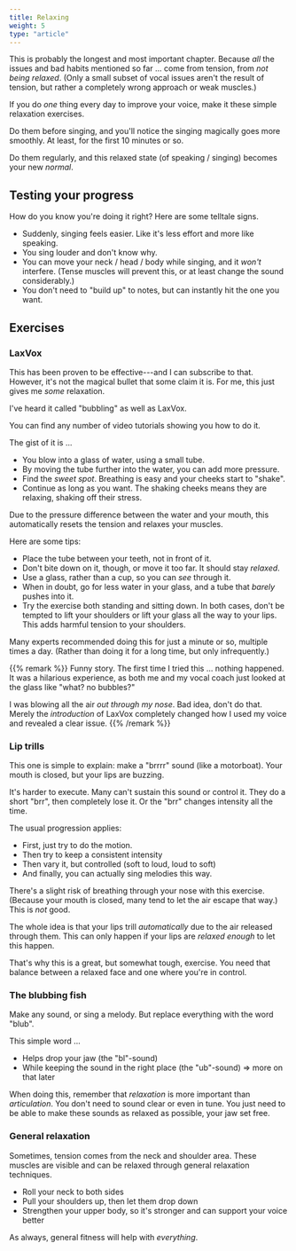 ```yaml
---
title: Relaxing
weight: 5
type: "article"
---
```


This is probably the longest and most important chapter. Because _all_ the issues and bad habits mentioned so far ... come from tension, from _not being relaxed_. (Only a small subset of vocal issues aren't the result of tension, but rather a completely wrong approach or weak muscles.)

If you do _one_ thing every day to improve your voice, make it these simple relaxation exercises.

Do them before singing, and you'll notice the singing magically goes more smoothly. At least, for the first 10 minutes or so.

Do them regularly, and this relaxed state (of speaking / singing) becomes your new _normal_.

## Testing your progress

How do you know you're doing it right? Here are some telltale signs. 

* Suddenly, singing feels easier. Like it's less effort and more like speaking.
* You sing louder and don't know why.
* You can move your neck / head / body while singing, and it _won't_ interfere. (Tense muscles will prevent this, or at least change the sound considerably.)
* You don't need to "build up" to notes, but can instantly hit the one you want.

## Exercises

### LaxVox

This has been proven to be effective---and I can subscribe to that. However, it's not the magical bullet that some claim it is. For me, this just gives me _some_ relaxation.

I've heard it called "bubbling" as well as LaxVox.

You can find any number of video tutorials showing you how to do it.

The gist of it is ...

* You blow into a glass of water, using a small tube.
* By moving the tube further into the water, you can add more pressure.
* Find the _sweet spot_. Breathing is easy and your cheeks start to "shake".
* Continue as long as you want. The shaking cheeks means they are relaxing, shaking off their stress.

Due to the pressure difference between the water and your mouth, this automatically resets the tension and relaxes your muscles.

Here are some tips:

* Place the tube between your teeth, not in front of it.
* Don't bite down on it, though, or move it too far. It should stay _relaxed_.
* Use a glass, rather than a cup, so you can _see_ through it.
* When in doubt, go for less water in your glass, and a tube that _barely_ pushes into it.
* Try the exercise both standing and sitting down. In both cases, don't be tempted to lift your shoulders or lift your glass all the way to your lips. This adds harmful tension to your shoulders.

Many experts recommended doing this for just a minute or so, multiple times a day. (Rather than doing it for a long time, but only infrequently.)

{{% remark %}}
Funny story. The first time I tried this ... nothing happened. It was a hilarious experience, as both me and my vocal coach just looked at the glass like "what? no bubbles?"

I was blowing all the air _out through my nose_. Bad idea, don't do that. Merely the _introduction_ of LaxVox completely changed how I used my voice and revealed a clear issue. 
{{% /remark %}}

### Lip trills

This one is simple to explain: make a "brrrr" sound (like a motorboat). Your mouth is closed, but your lips are buzzing.

It's harder to execute. Many can't sustain this sound or control it. They do a short "brr", then completely lose it. Or the "brr" changes intensity all the time.

The usual progression applies:

* First, just try to do the motion.
* Then try to keep a consistent intensity
* Then vary it, but controlled (soft to loud, loud to soft)
* And finally, you can actually sing melodies this way.

There's a slight risk of breathing through your nose with this exercise. (Because your mouth is closed, many tend to let the air escape that way.) This is _not_ good. 

The whole idea is that your lips trill _automatically_ due to the air released through them. This can only happen if your lips are _relaxed enough_ to let this happen.

That's why this is a great, but somewhat tough, exercise. You need that balance between a relaxed face and one where you're in control.

### The blubbing fish

Make any sound, or sing a melody. But replace everything with the word "blub".

This simple word ... 

* Helps drop your jaw (the "bl"-sound)
* While keeping the sound in the right place (the "ub"-sound) => more on that later

When doing this, remember that _relaxation_ is more important than _articulation_. You don't need to sound clear or even in tune. You just need to be able to make these sounds as relaxed as possible, your jaw set free.

### General relaxation

Sometimes, tension comes from the neck and shoulder area. These muscles are visible and can be relaxed through general relaxation techniques.

* Roll your neck to both sides
* Pull your shoulders up, then let them drop down
* Strengthen your upper body, so it's stronger and can support your voice better

As always, general fitness will help with _everything_.